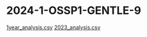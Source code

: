 ﻿# 2024-1-OSSP1-GENTLE-9
[1year_analysis.csv](https://drive.google.com/file/d/1UPgU9zmjAlEJJQjvgnwSENX6Hp12cbSB/view?usp=sharing)
[2023_analysis.csv](https://drive.google.com/file/d/1Ta3O5URNkO34IntBlsh5QIM2FutrvcXS/view?usp=sharing)
